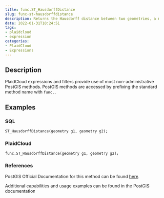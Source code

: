 ```yaml
---
title: func.ST_HausdorffDistance
slug: func-st-hausdorffdistance
description: Returns the Hausdorff distance between two geometries, a measure of how similar or dissimilar 2 geometries are
date: 2022-01-31T10:24:51
tags:
- plaidcloud
- expression
categories:
- PlaidCloud
- Expressions
---
```



## Description


PlaidCloud expressions and filters provide use of most non-administrative PostGIS methods. PostGIS methods are accessed by prefixing the standard method name with `func.`.



## Examples


### SQL



```
ST_HausdorffDistance(geometry g1, geometry g2);
```


### PlaidCloud



```
func.ST_HausdorffDistance(geometry g1, geometry g2);
```


### References


PostGIS Official Documentation for this method can be found [here](https://postgis.net/docs/manual-3.1/ST_HausdorffDistance.html).



Additional capabilities and usage examples can be found in the PostGIS documentation

